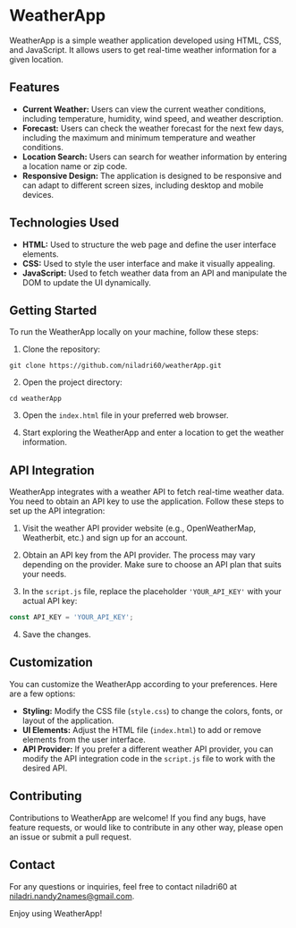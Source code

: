 # WeatherApp

WeatherApp is a simple weather application developed using HTML, CSS, and JavaScript. It allows users to get real-time weather information for a given location.

## Features

- **Current Weather:** Users can view the current weather conditions, including temperature, humidity, wind speed, and weather description.
- **Forecast:** Users can check the weather forecast for the next few days, including the maximum and minimum temperature and weather conditions.
- **Location Search:** Users can search for weather information by entering a location name or zip code.
- **Responsive Design:** The application is designed to be responsive and can adapt to different screen sizes, including desktop and mobile devices.

## Technologies Used

- **HTML:** Used to structure the web page and define the user interface elements.
- **CSS:** Used to style the user interface and make it visually appealing.
- **JavaScript:** Used to fetch weather data from an API and manipulate the DOM to update the UI dynamically.

## Getting Started

To run the WeatherApp locally on your machine, follow these steps:

1. Clone the repository:

```shell
git clone https://github.com/niladri60/weatherApp.git
```

2. Open the project directory:

```shell
cd weatherApp
```

3. Open the `index.html` file in your preferred web browser.

4. Start exploring the WeatherApp and enter a location to get the weather information.

## API Integration

WeatherApp integrates with a weather API to fetch real-time weather data. You need to obtain an API key to use the application. Follow these steps to set up the API integration:

1. Visit the weather API provider website (e.g., OpenWeatherMap, Weatherbit, etc.) and sign up for an account.

2. Obtain an API key from the API provider. The process may vary depending on the provider. Make sure to choose an API plan that suits your needs.

3. In the `script.js` file, replace the placeholder `'YOUR_API_KEY'` with your actual API key:

```javascript
const API_KEY = 'YOUR_API_KEY';
```

4. Save the changes.

## Customization

You can customize the WeatherApp according to your preferences. Here are a few options:

- **Styling:** Modify the CSS file (`style.css`) to change the colors, fonts, or layout of the application.
- **UI Elements:** Adjust the HTML file (`index.html`) to add or remove elements from the user interface.
- **API Provider:** If you prefer a different weather API provider, you can modify the API integration code in the `script.js` file to work with the desired API.

## Contributing

Contributions to WeatherApp are welcome! If you find any bugs, have feature requests, or would like to contribute in any other way, please open an issue or submit a pull request.

## Contact

For any questions or inquiries, feel free to contact niladri60 at niladri.nandy2names@gmail.com.

Enjoy using WeatherApp!
